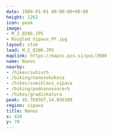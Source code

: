 ```yaml
---
date: 1900-01-01 00:00:00+00:00
height: 1262
icon: peak
image:
- M_2_0206.JPG
- Razgled_Vipava_PF.jpg
layout: stub
lead: M_2_0206.JPG
maplink: https://mapzs.pzs.si/poi/3080
name: Nanos
nearby:
- /hikes/suhivrh
- /biking/nanosekokoca
- /hikes/svmiklavz_vipava
- /biking/podnanossocerb
- /hikes/gradiskatura
peak: 45.769507,14.056388
region: vipava
title: Nanos
x: 426
y: 70
---
```

